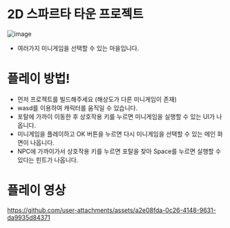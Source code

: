 # 2D 스파르타 타운 프로젝트
![image](https://github.com/user-attachments/assets/eb9fed4a-ebc8-45f4-8159-733139a294b2)

- 여러가지 미니게임을 선택할 수 있는 마을입니다.
# 플레이 방법!
- 먼저 프로젝트를 빌드해주세요 (해상도가 다른 미니게임이 존재)
- wasd를 이용하여 캐릭터를 움직일 수 있습니다.
- 포탈에 가까이 이동한 후 상호작용 키를 누르면 미니게임을 실행할 수 있는 UI가 나옵니다.
- 미니게임을 플레이하고 OK 버튼을 누르면 다시 미니게임을 선택할 수 있는 메인 화면이 나옵니다.
- NPC에 가까이가서 상호작용 키를 누르면 포탈을 찾아 Space를 누르면 실행할 수 있다는 힌트가 나옵니다.
# 플레이 영상

https://github.com/user-attachments/assets/a2e08fda-0c26-4148-9631-da9935d84371

